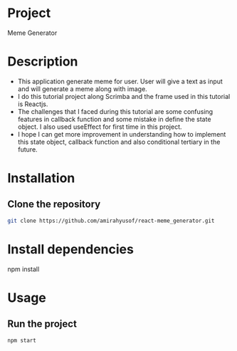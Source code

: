 # Project
Meme Generator

# Description
- This application generate meme for user. User will give a text as input and will generate a meme along with image.
- I do this tutorial project along Scrimba and the frame used in this tutorial is Reactjs. 
- The challenges that I faced during this tutorial are some confusing features in callback function and some mistake in define the state object. I also used useEffect for first time in this project.
- I hope I can get more improvement in understanding how to implement this state object, callback function and also conditional tertiary in the future.

# Installation
## Clone the repository
```bash 
git clone https://github.com/amirahyusof/react-meme_generator.git
```

# Install dependencies
npm install

# Usage
## Run the project
```bash 
npm start
```

